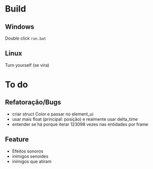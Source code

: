 # Build

## Windows
Double click `run.bat`

## Linux
Turn yourself (se vira)

# To do

## Refatoração/Bugs

- criar struct Color e passar no element_ui
- usar mais float (principal: posição) e realmente usar delta_time
- entender se há porque iterar 123098 vezes nas entidades por frame

## Feature

- Efeitos sonoros
- inimigos senoides
- inimigos que atiram


